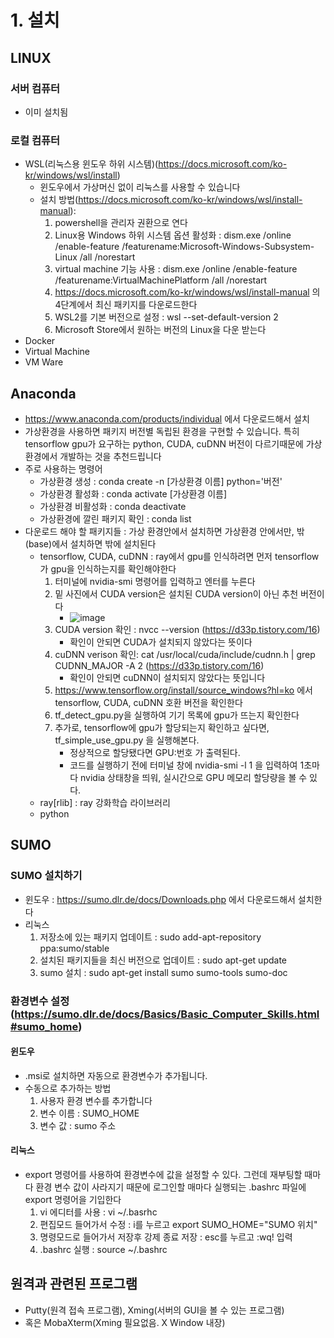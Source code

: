# 1.  설치

## LINUX
### 서버 컴퓨터
- 이미 설치됨
### 로컬 컴퓨터
- WSL(리눅스용 윈도우 하위 시스템)(https://docs.microsoft.com/ko-kr/windows/wsl/install)
	- 윈도우에서 가상머신 없이 리눅스를 사용할 수 있습니다
	- 설치 방법(https://docs.microsoft.com/ko-kr/windows/wsl/install-manual):
		1. powershell을 관리자 권환으로 연다
		2. Linux용 Windows 하위 시스템 옵션 활성화 : 
		dism.exe /online /enable-feature /featurename:Microsoft-Windows-Subsystem-Linux /all /norestart
		3. virtual machine 기능 사용 : dism.exe /online /enable-feature /featurename:VirtualMachinePlatform /all /norestart
		4. https://docs.microsoft.com/ko-kr/windows/wsl/install-manual 의 4단계에서 최신 패키지를 다운로드한다
		5. WSL2를 기본 버전으로 설정 : wsl --set-default-version 2
		6. Microsoft Store에서 원하는 버전의 Linux을 다운 받는다
- Docker
- Virtual Machine
- VM Ware

## Anaconda
- https://www.anaconda.com/products/individual 에서 다운로드해서 설치
- 가상환경을 사용하면 패키지 버전별 독립된 환경을 구현할 수 있습니다. 특히 tensorflow gpu가 요구하는 python, CUDA, cuDNN 버전이 다르기때문에 가상환경에서 개발하는 것을 추천드립니다
- 주로 사용하는 명령어
	- 가상환경 생성 : conda create -n [가상환경 이름] python='버전'
	- 가상환경 활성화 : conda activate [가상환경 이름]
	- 가상환경 비활성화 : conda deactivate
	- 가상환경에 깔린 패키지 확인 : conda list
- 다운로드 해야 할 패키지들 : 가상 환경안에서 설치하면 가상환경 안에서만, 밖(base)에서 설치하면 밖에 설치된다
	- tensorflow, CUDA, cuDNN : ray에서 gpu를 인식하려면 먼저 tensorflow가 gpu을 인식하는지를 확인해야한다
		1. 터미널에 nvidia-smi 명령어를 입력하고 엔터를 누른다
		2. 밑 사진에서 CUDA version은 설치된 CUDA version이 아닌 추천 버전이다
			- ![image](https://user-images.githubusercontent.com/58590260/148886509-247cb911-f80a-45be-912e-c50555035e3f.png)
		3. CUDA version 확인 : nvcc --version  (https://d33p.tistory.com/16)
			- 확인이 안되면 CUDA가 설치되지 않았다는 뜻이다
		4. cuDNN verison 확인: cat /usr/local/cuda/include/cudnn.h | grep CUDNN_MAJOR -A 2 (https://d33p.tistory.com/16)
			- 확인이 안되면 cuDNN이 설치되지 않았다는 뜻입니다
		5. https://www.tensorflow.org/install/source_windows?hl=ko 에서 tensorflow, CUDA, cuDNN 호환 버전을 확인한다
		6. tf_detect_gpu.py을 실행하여 기기 목록에 gpu가 뜨는지 확인한다
		7. 추가로, tensorflow에 gpu가 할당되는지 확인하고 싶다면, tf_simple_use_gpu.py 을 실행해본다.
			- 정상적으로 할당됐다면 GPU:번호 가 출력된다.
			- 코드를 실행하기 전에 터미널 창에 nvidia-smi -l 1 을 입력하여 1초마다 nvidia 상태창을 띄워, 실시간으로 GPU 메모리 할당량을 볼 수 있다.
	- ray[rlib] : ray 강화학습 라이브러리
	- python
## SUMO
### SUMO 설치하기
- 윈도우 : https://sumo.dlr.de/docs/Downloads.php 에서 다운로드해서 설치한다
- 리눅스
	1) 저장소에 있는 패키지 업데이트 : sudo add-apt-repository ppa:sumo/stable
	2) 설치된 패키지들을 최신 버전으로 업데이트 : sudo apt-get update
	3) sumo 설치 : sudo apt-get install sumo sumo-tools sumo-doc
### 환경변수 설정(https://sumo.dlr.de/docs/Basics/Basic_Computer_Skills.html#sumo_home)
#### 윈도우
- .msi로 설치하면 자동으로 환경변수가 추가됩니다.
- 수동으로 추가하는 방법
	1) 사용자 환경 변수를 추가합니다
	2) 변수 이름 : SUMO_HOME
	3) 변수 값 : sumo 주소
#### 리눅스
- export 명령어를 사용하여 환경변수에 값을 설정할 수 있다. 그런데 재부팅할 때마다 환경 변수 값이 사라지기 때문에 로그인할 매마다 실행되는 .bashrc 파일에 export 명령어을 기입한다
	1) vi 에디터를 사용 : vi ~/.basrhc
	2) 편집모드 들어가서 수정 : i를 누르고 export SUMO_HOME="SUMO 위치"
	3) 명령모드로 들어가서 저장후 강제 종료 저장 : esc를 누르고 :wq! 입력 
	4) .bashrc 실행 : source ~/.bashrc
## 원격과 관련된 프로그램
- Putty(원격 접속 프로그램), Xming(서버의 GUI을 볼 수 있는 프로그램)
- 혹은 MobaXterm(Xming 필요없음. X Window 내장)

			
	

